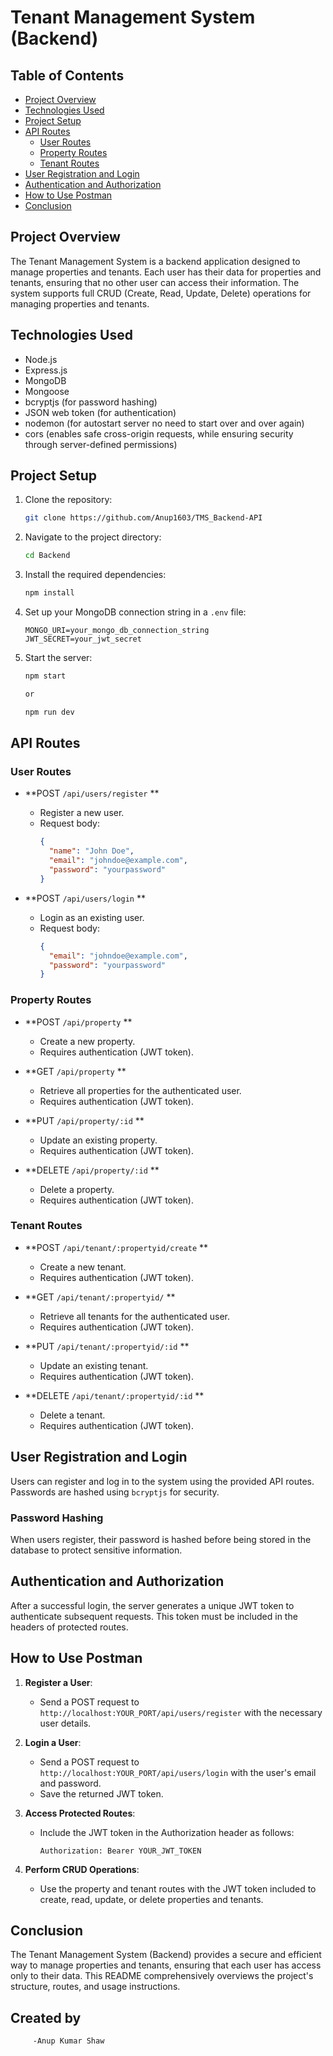 # Tenant Management System (Backend)

## Table of Contents

- [Project Overview](#project-overview)
- [Technologies Used](#technologies-used)
- [Project Setup](#project-setup)
- [API Routes](#api-routes)
  - [User Routes](#user-routes)
  - [Property Routes](#property-routes)
  - [Tenant Routes](#tenant-routes)
- [User Registration and Login](#user-registration-and-login)
- [Authentication and Authorization](#authentication-and-authorization)
- [How to Use Postman](#how-to-use-postman)
- [Conclusion](#conclusion)

## Project Overview

The Tenant Management System is a backend application designed to manage properties and tenants. Each user has their data for properties and tenants, ensuring that no other user can access their information. The system supports full CRUD (Create, Read, Update, Delete) operations for managing properties and tenants.

## Technologies Used

- Node.js
- Express.js
- MongoDB
- Mongoose
- bcryptjs (for password hashing)
- JSON web token (for authentication)
- nodemon (for autostart server no need to start over and over again)
- cors (enables safe cross-origin requests, while ensuring security through server-defined permissions)

## Project Setup

1. Clone the repository:
   ```bash
   git clone https://github.com/Anup1603/TMS_Backend-API
   ```
2. Navigate to the project directory:
   ```bash
   cd Backend
   ```
3. Install the required dependencies:
   ```bash
   npm install
   ```
4. Set up your MongoDB connection string in a `.env` file:
   ```plaintext
   MONGO_URI=your_mongo_db_connection_string
   JWT_SECRET=your_jwt_secret
   ```
5. Start the server:

   ```bash
   npm start

   or

   npm run dev
   ```

## API Routes

### User Routes

- **POST `/api/users/register` **

  - Register a new user.
  - Request body:
    ```json
    {
      "name": "John Doe",
      "email": "johndoe@example.com",
      "password": "yourpassword"
    }
    ```

- **POST `/api/users/login` **
  - Login as an existing user.
  - Request body:
    ```json
    {
      "email": "johndoe@example.com",
      "password": "yourpassword"
    }
    ```

### Property Routes

- **POST `/api/property` **

  - Create a new property.
  - Requires authentication (JWT token).

- **GET `/api/property` **

  - Retrieve all properties for the authenticated user.
  - Requires authentication (JWT token).

- **PUT `/api/property/:id` **

  - Update an existing property.
  - Requires authentication (JWT token).

- **DELETE `/api/property/:id` **
  - Delete a property.
  - Requires authentication (JWT token).

### Tenant Routes

- **POST `/api/tenant/:propertyid/create` **

  - Create a new tenant.
  - Requires authentication (JWT token).

- **GET `/api/tenant/:propertyid/` **

  - Retrieve all tenants for the authenticated user.
  - Requires authentication (JWT token).

- **PUT `/api/tenant/:propertyid/:id` **

  - Update an existing tenant.
  - Requires authentication (JWT token).

- **DELETE `/api/tenant/:propertyid/:id` **
  - Delete a tenant.
  - Requires authentication (JWT token).

## User Registration and Login

Users can register and log in to the system using the provided API routes. Passwords are hashed using `bcryptjs` for security.

### Password Hashing

When users register, their password is hashed before being stored in the database to protect sensitive information.

## Authentication and Authorization

After a successful login, the server generates a unique JWT token to authenticate subsequent requests. This token must be included in the headers of protected routes.

## How to Use Postman

1. **Register a User**:

   - Send a POST request to `http://localhost:YOUR_PORT/api/users/register` with the necessary user details.

2. **Login a User**:

   - Send a POST request to `http://localhost:YOUR_PORT/api/users/login` with the user's email and password.
   - Save the returned JWT token.

3. **Access Protected Routes**:

   - Include the JWT token in the Authorization header as follows:
     ```
     Authorization: Bearer YOUR_JWT_TOKEN
     ```

4. **Perform CRUD Operations**:
   - Use the property and tenant routes with the JWT token included to create, read, update, or delete properties and tenants.

## Conclusion

The Tenant Management System (Backend) provides a secure and efficient way to manage properties and tenants, ensuring that each user has access only to their data. This README comprehensively overviews the project's structure, routes, and usage instructions.

## Created by

```
     -Anup Kumar Shaw
```
